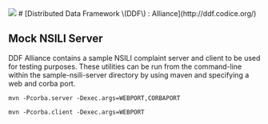 <!--
/*
 * Copyright (c) Codice Foundation
 *
 * This is free software: you can redistribute it and/or modify it under the terms of the GNU Lesser General Public License as published by the Free Software Foundation, either
 * version 3 of the License, or any later version.
 *
 * This program is distributed in the hope that it will be useful, but WITHOUT ANY WARRANTY; without even the implied warranty of MERCHANTABILITY or FITNESS FOR A PARTICULAR PURPOSE.
 * See the GNU Lesser General Public License for more details. A copy of the GNU Lesser General Public License is distributed along with this program and can be found at
 * <http://www.gnu.org/licenses/lgpl.html>.
 */
-->
<img src="https://tools.codice.org/wiki/download/attachments/1179800/ddf.jpg"/>
# [Distributed Data Framework \(DDF\) : Alliance](http://ddf.codice.org/)

## Mock NSILI Server

DDF Alliance contains a sample NSILI complaint server and client to be used for testing purposes.  These utilities can be run from the command-line within the sample-nsili-server directory by using maven and specifying a web and corba port.

```
mvn -Pcorba.server -Dexec.args=WEBPORT,CORBAPORT
```
```
mvn -Pcorba.client -Dexec.args=WEBPORT
```
